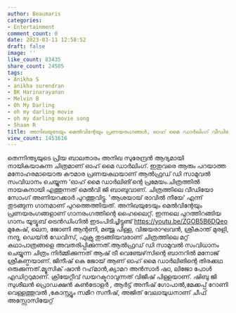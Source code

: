 ```yaml
---
author: Beaumaris
categories:
- Entertainment
comment_count: 0
date: 2023-03-11 12:58:52
draft: false
image: ''
like_count: 83435
share_count: 24505
tags:
- Anikha S
- anikha surendran
- BK Harinarayanan
- Melvin B
- Oh My Darling
- oh my darling movie
- oh my darling movie song
- Shaan R
title: അനിഖയുടേയും മെല്‍വിന്റേയും പ്രണയരംഗങ്ങൾ, ഓഹ് മൈ ഡാർലിംഗ് വീഡിയോ ഗാനം
view_count: 1451616
---
```


തെന്നിന്ത്യയുടെ പ്രിയ ബാലതാരം അനിഖ സുരേന്ദ്രൻ ആദ്യമായി നായികയാകുന്ന ചിത്രമാണ് ഓഹ് മൈ ഡാർലിംഗ്. ഇതുവരെ ആരും പറയാത്ത മനോഹരമായൊരു കൗമാര പ്രണയകഥയാണ് ആൽഫ്രഡ് ഡി സാമുവൽ സംവിധാനം ചെയ്യുന്ന ‘ഓഹ് മൈ ഡാർലിങി’ന്റെ പ്രമേയം.ചിത്രത്തിൽ നായകനായി എത്തുന്നത് മെൽവി ജി ബാബുവാണ്. ചിത്രത്തിലെ വീഡിയോ സോംഗ് അണിയറക്കാര്‍ പുറത്തുവിട്ടു. 'ആശയായ് രാവില്‍ നീയേ' എന്ന് തുടങ്ങുന്ന ഗാനമാണ് പുറത്തെത്തിയത്. അനിഖയുടേയും മെല്‍വിന്റേയും പ്രണയരംഗങ്ങളാണ് ഗാനരംഗത്തിന്റെ ഹൈലൈറ്റ്. ഇന്നലെ പുറത്തിറങ്ങിയ ഗാനം യൂട്യൂബ് ട്രെന്‍ഡിംഗില്‍ ഇടംപിടിച്ചിട്ടുണ്ട് https://youtu.be/ZGOB5B6DQeo മുകേഷ്, ലെന, ജോണി ആന്റണി, മഞ്ജു പിള്ള, വിജയരാഘവന്‍, ശ്രീകാന്ത് മുരളി, നന്ദു, ഡെയ്ന്‍ ഡേവിസ്, ഫുക്രു തുടങ്ങിയവരാണ് ചിത്രത്തിലെ മറ്റ് കഥാപാത്രങ്ങളെ അവതരിപ്പിക്കുന്നത്.ആൽഫ്രഡ് ഡി സാമുവൽ സംവിധാനം ചെയ്യുന്ന ചിത്രം നിർമ്മിക്കുന്നത് ആഷ് ട്രീ വെഞ്ചേഴ്‌സിന്റെ ബാനറിൽ മനോജ് ശ്രീകണ്ഠയാണ്. ജിനീഷ് കെ ജോയ് ആണ് ഓഹ് മൈ ഡാർലിങിന്റെ തിരക്കഥ ഒരുക്കുന്നത്.മ്യൂസിക് ഷാൻ റഹ്‌മാൻ,ക്യാമറ അൻസാർ ഷാ, ലിജോ പോൾ എഡിറ്ററുമാണ്. ക്രിയേറ്റീവ് ഡയറക്ടറാവുന്നത് വിജീഷ് പിള്ളയാണ്. ഷിബു ജി സുശീലൻ പ്രൊഡക്ഷൻ കൺട്രോളർ , ആർട്ട് അനീഷ് ഗോപാൽ,മേക്കപ്പ് റോണി വെള്ളത്തൂവൽ ,കോസ്റ്റ്യൂം സമീറ സനീഷ്, അജിത് വേലായുധനാണ് ചീഫ് അസ്സോസിയേറ്റ്